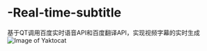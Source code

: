 # -Real-time-subtitle
基于QT调用百度实时语音API和百度翻译API，实现视频字幕的实时生成
![Image of Yaktocat](https://octodex.github.com/images/yaktocat.png)
